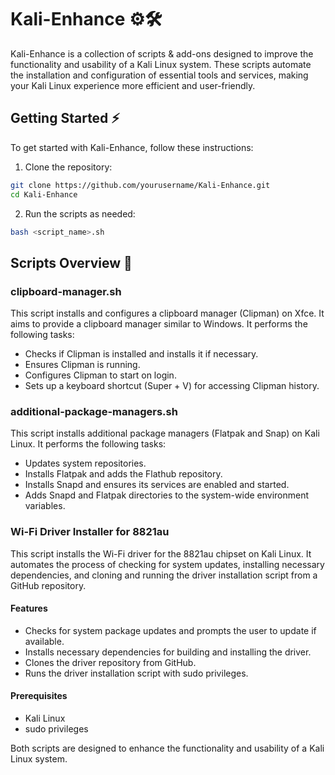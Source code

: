# Kali-Enhance ⚙️🛠️

Kali-Enhance is a collection of scripts & add-ons designed to improve the functionality and usability of a Kali Linux system. These scripts automate the installation and configuration of essential tools and services, making your Kali Linux experience more efficient and user-friendly.

## Getting Started ⚡

To get started with Kali-Enhance, follow these instructions:

1. Clone the repository:
  ```bash
  git clone https://github.com/yourusername/Kali-Enhance.git
  cd Kali-Enhance
  ```

2. Run the scripts as needed:
  ```bash
  bash <script_name>.sh
  ```

## Scripts Overview 🧷

### clipboard-manager.sh

This script installs and configures a clipboard manager (Clipman) on Xfce. It aims to provide a clipboard manager similar to Windows. It performs the following tasks:

- Checks if Clipman is installed and installs it if necessary.
- Ensures Clipman is running.
- Configures Clipman to start on login.
- Sets up a keyboard shortcut (Super + V) for accessing Clipman history.

### additional-package-managers.sh

This script installs additional package managers (Flatpak and Snap) on Kali Linux. It performs the following tasks:

- Updates system repositories.
- Installs Flatpak and adds the Flathub repository.
- Installs Snapd and ensures its services are enabled and started.
- Adds Snapd and Flatpak directories to the system-wide environment variables.

### Wi-Fi Driver Installer for 8821au

This script installs the Wi-Fi driver for the 8821au chipset on Kali Linux. It automates the process of checking for system updates, installing necessary dependencies, and cloning and running the driver installation script from a GitHub repository.

#### Features

- Checks for system package updates and prompts the user to update if available.
- Installs necessary dependencies for building and installing the driver.
- Clones the driver repository from GitHub.
- Runs the driver installation script with sudo privileges.

#### Prerequisites

- Kali Linux
- sudo privileges

Both scripts are designed to enhance the functionality and usability of a Kali Linux system.
